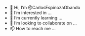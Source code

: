 - 👋 Hi, I’m @CarlosEspinozaObando
- 👀 I’m interested in ...
- 🌱 I’m currently learning ...
- 💞️ I’m looking to collaborate on ...
- 📫 How to reach me ...

<!---
CarlosEspinozaObando/CarlosEspinozaObando is a ✨ special ✨ repository because its `README.md` (this file) appears on your GitHub profile.
You can click the Preview link to take a look at your changes.
--->

